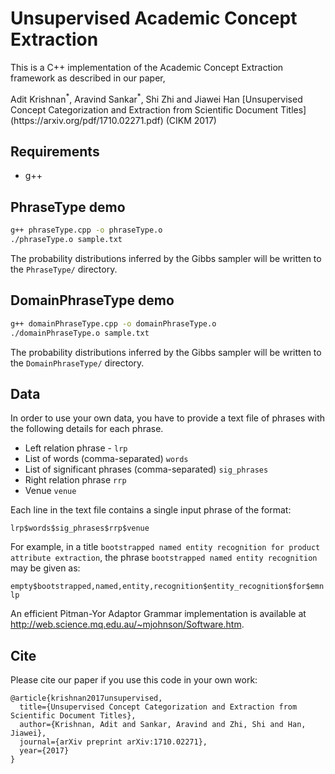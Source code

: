 # Unsupervised Academic Concept Extraction

This is a C++ implementation of the Academic Concept Extraction framework as described in our paper,

<html>Adit Krishnan<sup>*</sup>, Aravind Sankar<sup>*</sup><html>, Shi Zhi and Jiawei Han [Unsupervised Concept Categorization and Extraction from Scientific Document Titles](https://arxiv.org/pdf/1710.02271.pdf) (CIKM 2017)

## Requirements
* g++

## PhraseType demo

```bash
g++ phraseType.cpp -o phraseType.o
./phraseType.o sample.txt
```

The probability distributions inferred by the Gibbs sampler will be written to the `PhraseType/` directory.

## DomainPhraseType demo

```bash
g++ domainPhraseType.cpp -o domainPhraseType.o
./domainPhraseType.o sample.txt
```
The probability distributions inferred by the Gibbs sampler will be written to the `DomainPhraseType/` directory.

## Data

In order to use your own data, you have to provide a text file of phrases with the following details for each phrase.  
* Left relation phrase - `lrp`
* List of words (comma-separated) `words`
* List of significant phrases (comma-separated) `sig_phrases`
* Right relation phrase `rrp`
* Venue `venue`

Each line in the text file contains a single input phrase of the format:

`lrp$words$sig_phrases$rrp$venue
`

For example, in a title `bootstrapped named entity recognition for product attribute extraction`,
the phrase `bootstrapped named entity recognition` may be given as:

`empty$bootstrapped,named,entity,recognition$entity_recognition$for$emnlp`

An efficient Pitman-Yor Adaptor Grammar implementation is available at http://web.science.mq.edu.au/~mjohnson/Software.htm.

## Cite

Please cite our paper if you use this code in your own work:

```
@article{krishnan2017unsupervised,
  title={Unsupervised Concept Categorization and Extraction from Scientific Document Titles},
  author={Krishnan, Adit and Sankar, Aravind and Zhi, Shi and Han, Jiawei},
  journal={arXiv preprint arXiv:1710.02271},
  year={2017}
}
```
